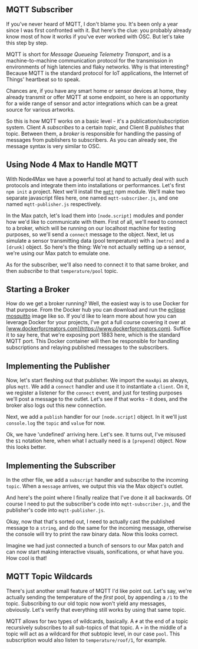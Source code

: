 ## MQTT Subscriber

If you've never heard of MQTT, I don't blame you. It's been only a year since I was first confronted with it. But here's the clue: you probably already know most of how it works if you've ever worked with OSC. But let's take this step by step.

MQTT is short for _Message Queueing Telemetry Transport_, and is a machine-to-machine communication protocol for the transmission in environments of high latencies and flaky networks. Why is that interesting? Because MQTT is the standard protocol for IoT applications, the Internet of Things' heartbeat so to speak.

Chances are, if you have any smart home or sensor devices at home, they already transmit or offer MQTT at some endpoint, so here is an opportunity for a wide range of sensor and actor integrations which can be a great source for various artworks.

So this is how MQTT works on a basic level - it's a publication/subscription system. Client A _subscribes_ to a certain _topic_, and Client B _publishes_ that topic. Between them, a _broker_ is responsible for handling the passing of messages from publishers to subscribers. As you can already see, the message syntax is very similar to OSC.

## Using Node 4 Max to Handle MQTT

With Node4Max we have a powerful tool at hand to actually deal with such protocols and integrate them into installations or performances. Let's first `npm init` a project. Next we'll install the [`mqtt`](https://github.com/mqttjs/MQTT.js) npm module. We'll make two separate javascript files here, one named `mqtt-subscriber.js`, and one named `mqtt-publisher.js` respectively.

In the Max patch, let's load them into `[node.script]` modules and ponder how we'd like to communicate with them. First of all, we'll need to connect to a broker, which will be running on our localhost machine for testing purposes, so we'll send a `connect` message to the object. Next, let us simulate a sensor transmitting data (pool temperature) with a `[metro]` and a `[drunk]` object. So here's the thing: We're not actually setting up a sensor, we're using our Max patch to emulate one. 

As for the subscriber, we'll also need to connect it to that same broker, and then _subscribe_ to that `temperature/pool` topic.

## Starting a Broker

How do we get a broker running? Well, the easiest way is to use Docker for that purpose. From the Docker hub you can download and run the [eclipse mosquitto](https://hub.docker.com/_/eclipse-mosquitto) image like so. If you'd like to learn more about how you can leverage Docker for your projects, I've got a full course covering it over at [www.dockerforcreators.com](https://www.dockerforcreators.com). Suffice it to say here, that we're exposing port 1883 here, which is the standard MQTT port. This Docker container will then be responsible for handling subscriptions and relaying published messages to the subscribers.

## Implementing the Publisher

Now, let's start fleshing out that publisher. We import the `maxApi` as always, plus `mqtt`. We add a `connect` handler and use it to instantiate a `client`. On it, we register a listener for the `connect` event, and just for testing purposes we'll post a message to the outlet. Let's see if that works - it does, and the broker also logs out this new connection. 

Next, we add a `publish` handler for our `[node.script]` object. In it we'll just `console.log` the `topic` and `value` for now.

Ok, we have 'undefined' arriving here. Let's see. It turns out, I've misused the `$1` notation here, when what I actually need is a `[prepend]` object. Now this looks better. 

## Implementing the Subscriber

In the other file, we add a `subscript` handler and subscribe to the incoming `topic`. When a `message` arrives, we output this via the Max object's outlet.

And here's the point where I finally realize that I've done it all backwards. Of course I need to put the subscriber's code into `mqtt-subscriber.js`, and the publisher's code into `mqtt-publisher.js`.

Okay, now that that's sorted out, I need to actually cast the published message to a `string`, and do the same for the incoming message, otherwise the console will try to print the raw binary data. Now this looks correct.

Imagine we had just connected a bunch of sensors to our Max patch and can now start making interactive visuals, sonifications, or what have you. How cool is that!

## MQTT Topic Wildcards

There's just another small feature of MQTT I'd like point out. Let's say, we're actually sending the temperature of the _first_ pool, by appending a `/1` to the topic. Subscribing to our old topic now won't yield any messages, obviously. Let's verify that everything still works by using that same topic. 

MQTT allows for two types of wildcards, basically. A `#` at the end of a topic recursively subscribes to all sub-topics of that topic. A `+` in the middle of a topic will act as a wildcard for _that_ subtopic level, in our case `pool`. This subscription would also listen to `temperature/roof/1`, for example.